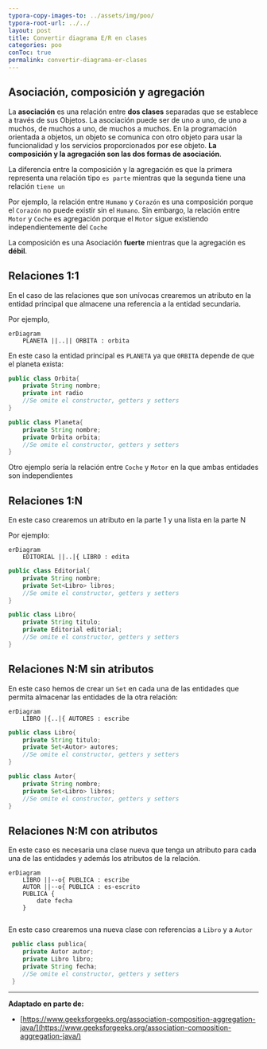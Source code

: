```yaml
---
typora-copy-images-to: ../assets/img/poo/
typora-root-url: ../../
layout: post
title: Convertir diagrama E/R en clases
categories: poo
conToc: true
permalink: convertir-diagrama-er-clases
---
```


## Asociación, composición y agregación

La **asociación** es una relación entre **dos clases** separadas que se establece a través de sus Objetos. La asociación puede ser de uno a uno, de uno a muchos, de muchos a uno, de muchos a muchos. En la programación orientada a objetos, un objeto se comunica con otro objeto para usar la funcionalidad y los servicios proporcionados por ese objeto. **La composición y la agregación son las dos formas de asociación**.

La diferencia entre la composición y la agregación es que la primera representa una relación tipo `es parte` mientras que la segunda tiene una relación `tiene un`

Por ejemplo, la relación entre `Humamo` y `Corazón` es una composición porque el `Corazón` no puede existir sin el `Humano`. Sin embargo, la relación entre `Motor` y `Coche` es agregación porque el `Motor` sigue existiendo independientemente del `Coche`

La composición es una Asociación **fuerte** mientras que la agregación es **débil**.

## Relaciones 1:1

En el caso de las relaciones que son unívocas crearemos un atributo en la entidad principal que almacene una referencia a la entidad secundaria. 

Por ejemplo,

```mermaid
erDiagram
	PLANETA ||..|| ORBITA : orbita 
```

En este caso la entidad principal es  `PLANETA` ya que `ORBITA` depende de que el planeta exista:

```java
public class Orbita{
	private String nombre;
	private int radio
    //Se omite el constructor, getters y setters
}
```

```java
public class Planeta{
    private String nombre;
    private Orbita orbita;
	//Se omite el constructor, getters y setters
}
```

Otro ejemplo sería la relación entre `Coche` y `Motor` en la que ambas entidades son independientes

## Relaciones 1:N

En este caso crearemos un atributo en la parte 1 y una lista en la parte N

Por ejemplo:

```mermaid
erDiagram
	EDITORIAL ||..|{ LIBRO : edita 
```

```java
public class Editorial{
    private String nombre;
    private Set<Libro> libros;
	//Se omite el constructor, getters y setters
}
```

```java
public class Libro{
    private String titulo;
    private Editorial editorial;
	//Se omite el constructor, getters y setters
}
```

## Relaciones N:M sin atributos

En este caso hemos de crear un `Set` en cada una de las entidades que permita almacenar las entidades de la otra relación:

```mermaid
erDiagram
	LIBRO |{..|{ AUTORES : escribe 
```

```java
public class Libro{
    private String titulo;
    private Set<Autor> autores;
	//Se omite el constructor, getters y setters
}
```

```java
public class Autor{
    private String nombre;
    private Set<Libro> libros;
    //Se omite el constructor, getters y setters
}
```

## Relaciones N:M con atributos

En este caso es necesaria una clase nueva que tenga un atributo para cada una de las entidades y además los atributos de la relación.

```mermaid
erDiagram
    LIBRO ||--o{ PUBLICA : escribe
    AUTOR ||--o{ PUBLICA : es-escrito
    PUBLICA {
    	date fecha
    }
    
```

En este caso crearemos una nueva clase con referencias a `Libro` y a `Autor`

```java
 public class publica{
 	private Autor autor;
    private Libro libro;
    private String fecha;
    //Se omite el constructor, getters y setters
 }
```

---

**Adaptado en parte de:**

* [https://www.geeksforgeeks.org/association-composition-aggregation-java/](https://www.geeksforgeeks.org/association-composition-aggregation-java/)


